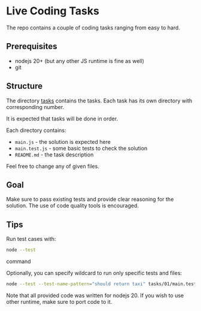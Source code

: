 # Live Coding Tasks

The repo contains a couple of coding tasks ranging from easy to hard.

## Prerequisites
- nodejs 20+ (but any other JS runtime is fine as well)
- git

## Structure

The directory [tasks](./tasks) contains the tasks. Each task has its own directory with corresponding number.

It is expected that tasks will be done in order.

Each directory contains:
- `main.js` - the solution is expected here
- `main.test.js` - some basic tests to check the solution
- `README.md` - the task description

Feel free to change any of given files.

## Goal

Make sure to pass existing tests and provide clear reasoning for the solution.
The use of code quality tools is encouraged.

## Tips

Run test cases with:

```bash
node --test
```

command

Optionally, you can specify wildcard to run only specific tests and files:

```bash
node --test --test-name-pattern="should return taxi" tasks/01/main.test.js 
```

Note that all provided code was written for nodejs 20. If you wish to use other
runtime, make sure to port code to it.
